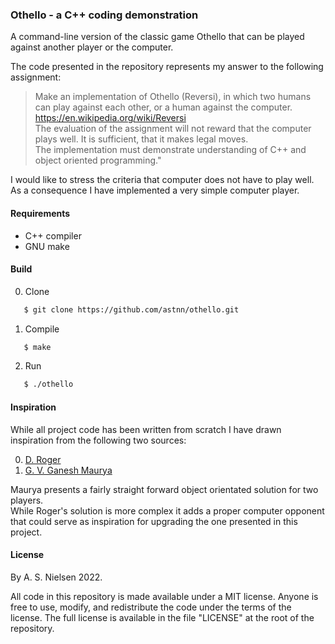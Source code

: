 ### Othello - a C++ coding demonstration

A command-line version of the classic game Othello that can be played against
another player or the computer. 

The code presented in the repository represents my answer to the following
assignment:
> Make an implementation of Othello (Reversi), in which two humans can play 
against each other, or a human against the computer. <br />
> https://en.wikipedia.org/wiki/Reversi <br />
> The evaluation of the assignment will not reward that the computer plays well.
It is sufficient, that it makes legal moves. <br />
> The implementation must demonstrate understanding of C++ and object oriented programming." <br />

I would like to stress the criteria that computer does not have to play well. As
a consequence I have implemented a very simple computer player.

#### Requirements

- C++ compiler
- GNU make

#### Build

0. Clone

```bash
   $ git clone https://github.com/astnn/othello.git
```

1. Compile
```bash
   $ make
```

2. Run
```bash
   $ ./othello
```

#### Inspiration
While all project code has been written from scratch I have drawn inspiration
from the following two sources:

0. [D. Roger][1]
1. [G. V. Ganesh Maurya][2]

Maurya presents a fairly straight forward object orientated solution for two
players. <br />
While Roger's solution is more complex it adds a proper computer opponent that
could serve as inspiration for upgrading the one presented in this project.

#### License

By A. S. Nielsen 2022.

All code in this repository is made available under a MIT license. Anyone is
free to use, modify, and redistribute the code under the terms of the license.
The full license is available in the file "LICENSE" at the root of the
repository.

[1]: https://github.com/drohh/othello
[2]: https://coderspacket.com/othello-game-in-c
